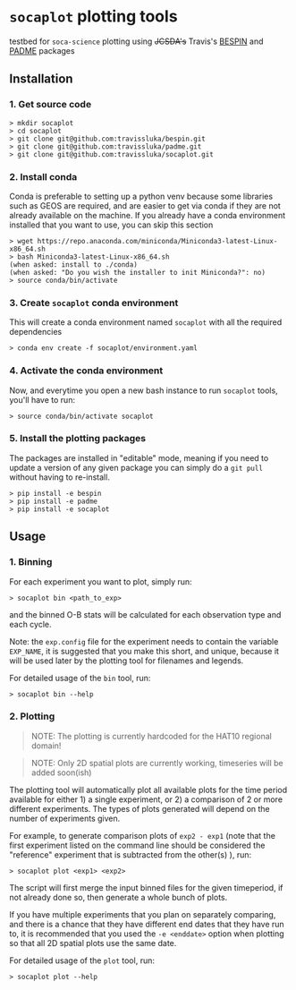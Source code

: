 # `socaplot` plotting tools
testbed for `soca-science` plotting using ~~JCSDA's~~ Travis's [BESPIN](https://github.com/travissluka/bespin) and [PADME](https://github.com/travisslukla/padme) packages

## Installation

### 1. Get source code

``` console
> mkdir socaplot
> cd socaplot
> git clone git@github.com:travissluka/bespin.git
> git clone git@github.com:travissluka/padme.git
> git clone git@github.com:travissluka/socaplot.git
```

### 2. Install conda

Conda is preferable to setting up a python venv because some libraries such as GEOS are required, and are easier to get via conda if they are not already available on the machine. If you already have a conda environment installed that you want to use, you can skip this section

```console
> wget https://repo.anaconda.com/miniconda/Miniconda3-latest-Linux-x86_64.sh
> bash Miniconda3-latest-Linux-x86_64.sh
(when asked: install to ./conda)
(when asked: "Do you wish the installer to init Miniconda?": no)
> source conda/bin/activate
```

### 3. Create `socaplot` conda environment

This will create a conda environment named `socaplot` with all the required dependencies

```console
> conda env create -f socaplot/environment.yaml
```

### 4. Activate the conda environment

Now, and everytime you open a new bash instance to run `socaplot` tools, you'll have to run:

```console
> source conda/bin/activate socaplot
```

### 5. Install the plotting packages

The packages are installed in "editable" mode, meaning if you need to update a version of any given package you can simply do a `git pull` without having to re-install.

```console
> pip install -e bespin
> pip install -e padme
> pip install -e socaplot
```

## Usage

### 1. Binning

For each experiment you want to plot, simply run:

```console
> socaplot bin <path_to_exp>
```

and the binned O-B stats will be calculated for each observation type and each cycle.

Note: the `exp.config` file for the experiment needs to contain the variable `EXP_NAME`, it is suggested that you make this short, and unique, because it will be used later by the plotting tool for filenames and legends.

For detailed usage of the `bin` tool, run:

```console
> socaplot bin --help
```

### 2. Plotting

> NOTE: The plotting is currently hardcoded for the HAT10 regional domain!

> NOTE: Only 2D spatial plots are currently working, timeseries will be added soon(ish)

The plotting tool will automatically plot all available plots for the time period available for either 1) a single experiment, or 2) a comparison of 2 or more different experiments. The types of plots generated will depend on the number of experiments given.

For example, to generate comparison plots of `exp2 - exp1` (note that the first experiment listed on the command line should be considered the "reference" experiment that is subtracted from the other(s) ), run:

```console
> socaplot plot <exp1> <exp2>
```

The script will first merge the input binned files for the given timeperiod, if not already done so, then generate a whole bunch of plots.

If you have multiple experiments that you plan on separately comparing, and there is a chance that they have different end dates that they have run to, it is recommended that you used the `-e <enddate>` option when plotting so that all 2D spatial plots use the same date.

For detailed usage of the `plot` tool, run:

```console
> socaplot plot --help
```
